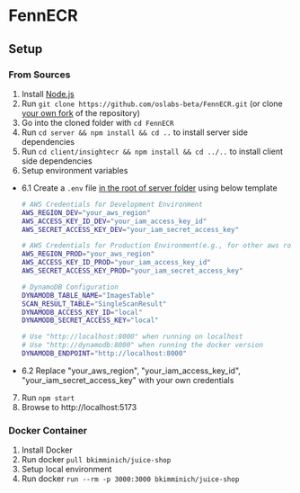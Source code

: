 # FennECR

## Setup

### From Sources

1. Install [Node.js](https://nodejs.org/en/download/package-manager)
2. Run `git clone https://github.com/oslabs-beta/FennECR.git` (or clone [your own fork](https://github.com/oslabs-beta/FennECR/fork) of the repository)
3. Go into the cloned folder with `cd FennECR`
4. Run `cd server && npm install && cd ..` to install server side dependencies
5. Run `cd client/insightecr && npm install && cd ../..` to install client side dependencies
6. Setup environment variables

- 6.1 Create a `.env` file <u>in the root of server folder</u> using below template

  ```sh
  # AWS Credentials for Development Environment
  AWS_REGION_DEV="your_aws_region"
  AWS_ACCESS_KEY_ID_DEV="your_iam_access_key_id"
  AWS_SECRET_ACCESS_KEY_DEV="your_iam_secret_access_key"

  # AWS Credentials for Production Environment(e.g., for other aws roles or accounts, you can replace DEV or PROD with other string)
  AWS_REGION_PROD="your_aws_region"
  AWS_ACCESS_KEY_ID_PROD="your_iam_access_key_id"
  AWS_SECRET_ACCESS_KEY_PROD="your_iam_secret_access_key"

  # DynamoDB Configuration
  DYNAMODB_TABLE_NAME="ImagesTable"
  SCAN_RESULT_TABLE="SingleScanResult"
  DYNAMODB_ACCESS_KEY_ID="local"
  DYNAMODB_SECRET_ACCESS_KEY="local"

  # Use "http://localhost:8000" when running on localhost
  # Use "http://dynamodb:8000" when running the docker version
  DYNAMODB_ENDPOINT="http://localhost:8000"
  ```

- 6.2 Replace "your_aws_region", "your_iam_access_key_id", "your_iam_secret_access_key" with your own credentials

7. Run `npm start`
8. Browse to http://localhost:5173

### Docker Container

1. Install Docker⁠
2. Run docker `pull bkimminich/juice-shop`
3. Setup local environment
4. Run docker `run --rm -p 3000:3000 bkimminich/juice-shop`
